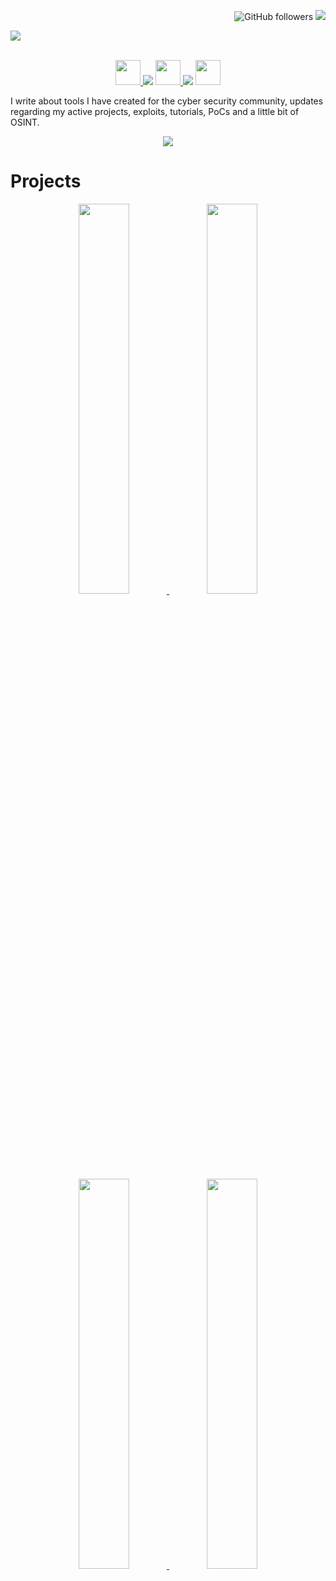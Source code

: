 <p align="right">
  <img alt="GitHub followers" src="https://img.shields.io/github/followers/itsmehacker?label=Followers">
  <img src="https://visitor-badge.glitch.me/badge?page_id=itsmehacker.visitor-badge"> 
</p>

<a href="https://www.iamhdpro.com" target="_blank">
  <img src="https://i.imgur.com/9cuaxGU.jpg">
</a>
<br><br>
<p align="center">
  <a href="https://twitter.com/hackerdestinat1">
    <img width="40px" height="40px" src="https://thewhiteh4t.github.io/images/svg/twitter.svg">
  </a>
  <img src="https://i.imgur.com/FIER2ut.png">
  <a href="https://www.youtube.com/c/hackerdestination">
    <img width="40px" height="40px" src="https://thewhiteh4t.github.io/images/svg/youtube.svg">
  </a>
  <img src="https://i.imgur.com/FIER2ut.png">
  <a href="https://www.linkedin.com/in/hackerdestination/">
    <img width="40px" height="40px" src="https://thewhiteh4t.github.io/images/svg/linkedin.svg">
  </a>
</p>

I write about tools I have created for the cyber security community, updates regarding my active projects, exploits, tutorials, PoCs and a little bit of OSINT.

<p align="center">
  <a href="https://discord.com/invite/YdKfh5Q">
    <img src="https://i.imgur.com/zcubujh.png">
  </a>
</p>

# Projects

<p align="center">
  <a href="https://github.com/itsmehacker/Cardpwn" target="_blank">
    <img width="40%" height="40%" src="https://i.imgur.com/RnYSTks.jpg">
  </a>
  <a href="https://github.com/itsmehacker/darkscrape" target="_blank">
    <img width="40%" height="40%" src="https://i.imgur.com/rEvv6Sl.jpg">
  </a>
  <a href="https://github.com/itsmehacker/IntelPlot" target="_blank">
    <img width="40%" height="40%" src="https://i.imgur.com/A4DdMCr.jpg">
  </a>
  <a href="https://github.com/itsmehacker/Allphish" target="_blank">
    <img width="40%" height="40%" src="https://i.imgur.com/8UgNhwj.png">
  </a>
</p>
